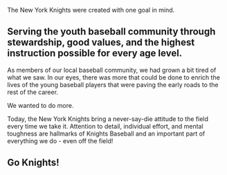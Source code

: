 The New York Knights were created with one goal in mind.

## Serving the youth baseball community through stewardship, good values, and the highest instruction possible for every age level.

As members of our local baseball community, we had grown a bit tired of what we saw. In our eyes, there was more that could be done to enrich the lives of the young baseball players that were paving the early roads to the rest of the career.

We wanted to do more.

Today, the New York Knights bring a never-say-die attitude to the field every time we take it. Attention to detail, individual effort, and mental toughness are hallmarks of Knights Baseball and an important part of everything we do - even off the field!

## Go Knights!